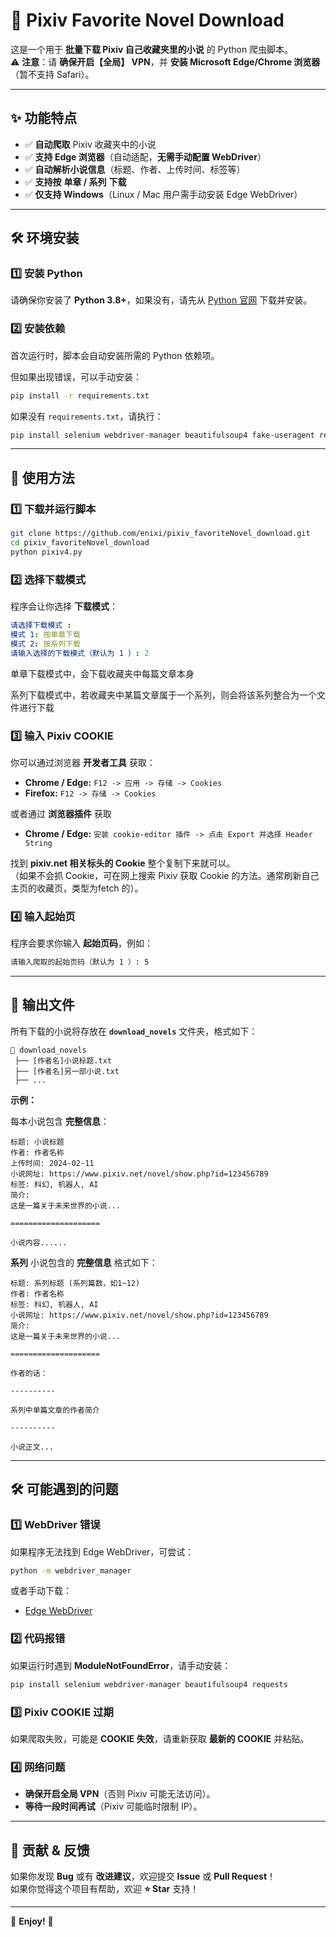 # 📖 Pixiv Favorite Novel Download  

这是一个用于 **批量下载 Pixiv 自己收藏夹里的小说** 的 Python 爬虫脚本。  
⚠ **注意**：请 **确保开启【全局】 VPN**，并 **安装 Microsoft Edge/Chrome 浏览器**（暂不支持 Safari）。  

---

## ✨ 功能特点  

- ✅ **自动爬取** Pixiv 收藏夹中的小说  
- ✅ **支持 Edge 浏览器**（自动适配，**无需手动配置 WebDriver**）  
- ✅ **自动解析小说信息**（标题、作者、上传时间、标签等）  
- ✅ **支持按** **单章 / 系列** **下载**  
- ✅ **仅支持 Windows**（Linux / Mac 用户需手动安装 Edge WebDriver）  

---

## 🛠️ 环境安装  

### **1️⃣ 安装 Python**  
请确保你安装了 **Python 3.8+**，如果没有，请先从 [Python 官网](https://www.python.org/) 下载并安装。  

### **2️⃣ 安装依赖**  
首次运行时，脚本会自动安装所需的 Python 依赖项。

但如果出现错误，可以手动安装：  

```bash
pip install -r requirements.txt
```

如果没有 `requirements.txt`，请执行：  

```bash
pip install selenium webdriver-manager beautifulsoup4 fake-useragent requests
```

---

## 🚀 使用方法  

### **1️⃣ 下载并运行脚本**  
```bash
git clone https://github.com/enixi/pixiv_favoriteNovel_download.git
cd pixiv_favoriteNovel_download
python pixiv4.py
```

### **2️⃣ 选择下载模式**  
程序会让你选择 **下载模式**：  

```yaml
请选择下载模式 :  
模式 1: 按单章下载  
模式 2: 按系列下载  
请输入选择的下载模式（默认为 1 ）: 2
```

单章下载模式中，会下载收藏夹中每篇文章本身

系列下载模式中，若收藏夹中某篇文章属于一个系列，则会将该系列整合为一个文件进行下载

### **3️⃣ 输入 Pixiv COOKIE**  

你可以通过浏览器 **开发者工具** 获取：
- **Chrome / Edge:** `F12 -> 应用 -> 存储 -> Cookies`
- **Firefox:** `F12 -> 存储 -> Cookies`

或者通过 **浏览器插件** 获取
- **Chrome / Edge:** `安装 cookie-editor 插件 -> 点击 Export 并选择 Header String`

找到 **pixiv.net 相关标头的 Cookie** 整个复制下来就可以。  
（如果不会抓 Cookie，可在网上搜索 Pixiv 获取 Cookie 的方法。通常刷新自己主页的收藏页，类型为fetch 的）。  

### **4️⃣ 输入起始页**  
程序会要求你输入 **起始页码**，例如：  

```bash
请输入爬取的起始页码（默认为 1 ）: 5
```

---

## 📂 输出文件  

所有下载的小说将存放在 **`download_novels`** 文件夹，格式如下：  

```
📂 download_novels
 ├── [作者名]小说标题.txt
 ├── [作者名]另一部小说.txt
 ├── ...
```

**示例：**  

每本小说包含 **完整信息**：  

```
标题: 小说标题
作者: 作者名称
上传时间: 2024-02-11
小说网址: https://www.pixiv.net/novel/show.php?id=123456789
标签: 科幻, 机器人, AI
简介: 
这是一篇关于未来世界的小说...

====================

小说内容......
```

**系列** 小说包含的 **完整信息** 格式如下：

```
标题: 系列标题 (系列篇数，如1~12)
作者: 作者名称
标签: 科幻, 机器人, AI
小说网址: https://www.pixiv.net/novel/show.php?id=123456789
简介: 
这是一篇关于未来世界的小说...

====================

作者的话：

----------

系列中单篇文章的作者简介

----------

小说正文...
```


---

## 🛠️ 可能遇到的问题  

### **1️⃣ WebDriver 错误**  
如果程序无法找到 Edge WebDriver，可尝试：  

```bash
python -m webdriver_manager
```

或者手动下载：  
- [Edge WebDriver](https://developer.microsoft.com/en-us/microsoft-edge/tools/webdriver/)  

### **2️⃣ 代码报错**  
如果运行时遇到 **ModuleNotFoundError**，请手动安装：  

```bash
pip install selenium webdriver-manager beautifulsoup4 requests
```

### **3️⃣ Pixiv COOKIE 过期**  
如果爬取失败，可能是 **COOKIE 失效**，请重新获取 **最新的 COOKIE** 并粘贴。  

### **4️⃣ 网络问题**  
- **确保开启全局 VPN**（否则 Pixiv 可能无法访问）。  
- **等待一段时间再试**（Pixiv 可能临时限制 IP）。  

---

## 🎉 贡献 & 反馈  
如果你发现 **Bug** 或有 **改进建议**，欢迎提交 **Issue** 或 **Pull Request**！  
如果你觉得这个项目有帮助，欢迎 **⭐ Star** 支持！  

---

🚀 **Enjoy!** 🚀
